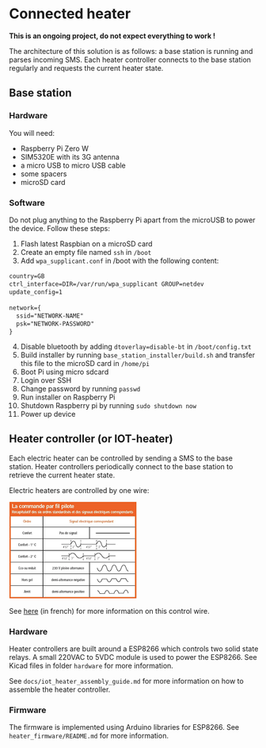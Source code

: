 # Connected heater

**This is an ongoing project, do not expect everything to work !**

The architecture of this solution is as follows: a base station is running and parses incoming SMS. Each heater controller connects to the base station regularly and requests the current heater state.

## Base station

### Hardware

You will need:

- Raspberry Pi Zero W
- SIM5320E with its 3G antenna
- a micro USB to micro USB cable
- some spacers
- microSD card

### Software

Do not plug anything to the Raspberry Pi apart from the microUSB to power the device. Follow these steps:

1. Flash latest Raspbian on a microSD card
2. Create an empty file named `ssh` in `/boot`
3. Add `wpa_supplicant.conf` in /boot with the following content:

```
country=GB
ctrl_interface=DIR=/var/run/wpa_supplicant GROUP=netdev
update_config=1

network={
  ssid="NETWORK-NAME"
  psk="NETWORK-PASSWORD"
}
```

4. Disable bluetooth by adding `dtoverlay=disable-bt` in `/boot/config.txt`
5. Build installer by running `base_station_installer/build.sh` and transfer this file to the microSD card in `/home/pi`
6. Boot Pi using micro sdcard
7. Login over SSH
8. Change password by running `passwd`
9. Run installer on Raspberry Pi
10. Shutdown Raspberry pi by running `sudo shutdown now`
11. Power up device

## Heater controller (or IOT-heater)

Each electric heater can be controlled by sending a SMS to the base station. Heater controllers periodically connect to the base station to retrieve the current heater state.

Electric heaters are controlled by one wire:

![heater control wire](docs/fil_pilote.png)

See [here](https://www.planete-domotique.com/blog/2012/01/05/piloter-un-radiateur-grace-a-son-fil-pilote/) (in french) for more information on this control wire.

### Hardware

Heater controllers are built around a ESP8266 which controls two solid state relays. A small 220VAC to 5VDC module is used to power the ESP8266.
See Kicad files in folder `hardware` for more information.

See `docs/iot_heater_assembly_guide.md` for more information on how to assemble the heater controller.

### Firmware

The firmware is implemented using Arduino libraries for ESP8266.
See `heater_firmware/README.md` for more information.
